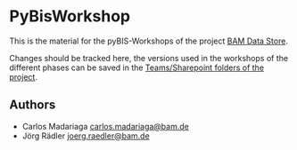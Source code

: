 # PyBisWorkshop

This is the material for the pyBIS-Workshops of the project [BAM Data Store](https://datastore.bam.de/).

Changes should be tracked here, the versions used in the workshops of the different phases can be saved in the [Teams/Sharepoint folders of the project](https://bambund.sharepoint.com/:f:/r/sites/BAMDataStoreRollout-TP5-SchulungundBeratung2/Freigegebene%20Dokumente/TP5%20-%20Schulung%20und%20Beratung?csf=1&web=1&e=yA15He).

## Authors

* Carlos Madariaga <carlos.madariaga@bam.de>
* Jörg Rädler <joerg.raedler@bam.de>
